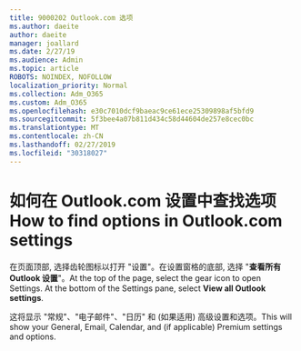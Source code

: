 ```yaml
---
title: 9000202 Outlook.com 选项
ms.author: daeite
author: daeite
manager: joallard
ms.date: 2/27/19
ms.audience: Admin
ms.topic: article
ROBOTS: NOINDEX, NOFOLLOW
localization_priority: Normal
ms.collection: Adm_O365
ms.custom: Adm_O365
ms.openlocfilehash: e30c7010dcf9baeac9ce61ece25309898af5bfd9
ms.sourcegitcommit: 5f3bee4a07b811d434c58d44604de257e8cec0bc
ms.translationtype: MT
ms.contentlocale: zh-CN
ms.lasthandoff: 02/27/2019
ms.locfileid: "30318027"
---
```

# <a name="how-to-find-options-in-outlookcom-settings"></a><span data-ttu-id="d9b6a-102">如何在 Outlook.com 设置中查找选项</span><span class="sxs-lookup"><span data-stu-id="d9b6a-102">How to find options in Outlook.com settings</span></span>

<span data-ttu-id="d9b6a-p101">在页面顶部, 选择齿轮图标以打开 "设置"。在设置窗格的底部, 选择 "**查看所有 Outlook 设置**"。</span><span class="sxs-lookup"><span data-stu-id="d9b6a-p101">At the top of the page, select the gear icon to open Settings. At the bottom of the Settings pane, select **View all Outlook settings**.</span></span>

<span data-ttu-id="d9b6a-105">这将显示 "常规"、"电子邮件"、"日历" 和 (如果适用) 高级设置和选项。</span><span class="sxs-lookup"><span data-stu-id="d9b6a-105">This will show your General, Email, Calendar, and (if applicable) Premium settings and options.</span></span>